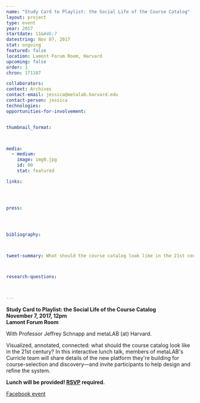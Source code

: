 ```yaml
---
name: "Study Card to Playlist: the Social Life of the Course Catalog"
layout: project
type: event
year: 2017
startdate: 11&#46;7
datestring: Nov 07, 2017
stat: ongoing
featured: false
location: Lamont Forum Room, Harvard
upcoming: false
order: 1
chron: 171107

collaborators:
context: Archives
contact-email: jessica@metalab.harvard.edu
contact-person: jessica
technologies: 
opportunities-for-involvement:


thumbnail_format:



media:
  - medium:
    image: img0.jpg
    id: 00
    stat: featured

links:




press:




bibliography:



tweet-summary: What should the course catalog look like in the 21st century? A talk on leveraging data and design for course selection and discovery.



research-questions:



---
```

**Study Card to Playlist: the Social Life of the Course Catalog<br />
November 7, 2017, 12pm<br />
Lamont Forum Room**

With Professor Jeffrey Schnapp and metaLAB (at) Harvard.

Visualized, annotated, connected: what should the course catalog look like in the 21st century? In this interactive lunch talk, members of metaLAB's Curricle team will share details of the new platform they're building for course-selection and discovery—and invite participants to help design and refine the system. 

**Lunch will be provided! [RSVP](https://cyber.harvard.edu/events/2017/luncheon/11/Curricle#RSVP) required.**

[Facebook event](https://www.facebook.com/events/190878694818317/)
